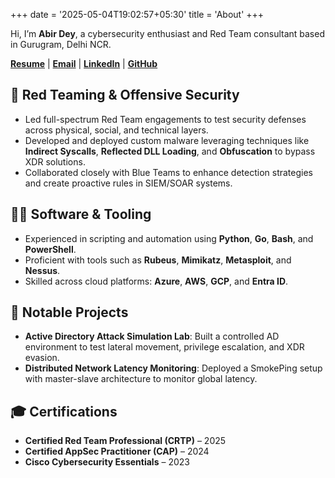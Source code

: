 +++
date = '2025-05-04T19:02:57+05:30'
title = 'About'
+++

Hi, I’m **Abir Dey**, a cybersecurity enthusiast and Red Team consultant based in Gurugram, Delhi NCR.

[**Resume**](../images/resume.pdf) | [**Email**](mailto:abirdey2011@gmail.com) | [**LinkedIn**](https://linkedin.com/in/abirdey2011) | [**GitHub**](https://github.com/AD2011)

## 🔐 Red Teaming & Offensive Security

- Led full-spectrum Red Team engagements to test security defenses across physical, social, and technical layers.
- Developed and deployed custom malware leveraging techniques like **Indirect Syscalls**, **Reflected DLL Loading**, and **Obfuscation** to bypass XDR solutions.
- Collaborated closely with Blue Teams to enhance detection strategies and create proactive rules in SIEM/SOAR systems.

## 👨‍💻 Software & Tooling

- Experienced in scripting and automation using **Python**, **Go**, **Bash**, and **PowerShell**.
- Proficient with tools such as **Rubeus**, **Mimikatz**, **Metasploit**, and **Nessus**.
- Skilled across cloud platforms: **Azure**, **AWS**, **GCP**, and **Entra ID**.

## 🧪 Notable Projects

- **Active Directory Attack Simulation Lab**: Built a controlled AD environment to test lateral movement, privilege escalation, and XDR evasion.
- **Distributed Network Latency Monitoring**: Deployed a SmokePing setup with master-slave architecture to monitor global latency.

## 🎓 Certifications

- **Certified Red Team Professional (CRTP)** – 2025
- **Certified AppSec Practitioner (CAP)** – 2024
- **Cisco Cybersecurity Essentials** – 2023